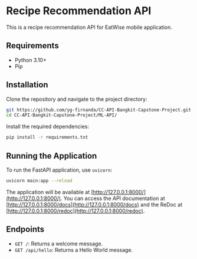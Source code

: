 
# Recipe Recommendation API

This is a recipe recommendation API for EatWise mobile application.
## Requirements

- Python 3.10+
- Pip

## Installation

Clone the repository and navigate to the project directory:

```bash
git https://github.com/yg-firnanda/CC-API-Bangkit-Capstone-Project.git
cd CC-API-Bangkit-Capstone-Project/ML-API/
```

Install the required dependencies:

```bash
pip install -r requirements.txt
```

## Running the Application

To run the FastAPI application, use `uvicorn`:

```bash
uvicorn main:app --reload
```

The application will be available at [http://127.0.0.1:8000/](http://127.0.0.1:8000/). You can access the API documentation at [http://127.0.0.1:8000/docs](http://127.0.0.1:8000/docs) and the ReDoc at [http://127.0.0.1:8000/redoc](http://127.0.0.1:8000/redoc).

## Endpoints

- `GET /`: Returns a welcome message.
- `GET /api/hello`: Returns a Hello World message.
